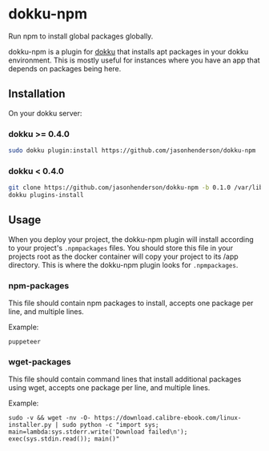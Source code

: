 dokku-npm
=========

Run npm to install global packages globally.

dokku-npm is a plugin for [dokku](https://github.com/dokku/dokku) that installs apt packages in your dokku environment.
This is mostly useful for instances where you have an app that depends on packages being here.

## Installation

On your dokku server:

### dokku >= 0.4.0
```sh
sudo dokku plugin:install https://github.com/jasonhenderson/dokku-npm
```

### dokku < 0.4.0

```sh
git clone https://github.com/jasonhenderson/dokku-npm -b 0.1.0 /var/lib/dokku/plugins/dokku-npm
dokku plugins-install
```

## Usage

When you deploy your project, the dokku-npm plugin will install according to your project's `.npmpackages` files. You should store this file in your projects root as the docker container will copy your project to its /app directory. This is where the dokku-npm plugin looks for `.npmpackages`.

### npm-packages
This file should contain npm packages to install, accepts one package per line, and multiple lines.

Example:
```
puppeteer
```

### wget-packages
This file should contain command lines that install additional packages using wget, accepts one package per line, and multiple lines.

Example:
```
sudo -v && wget -nv -O- https://download.calibre-ebook.com/linux-installer.py | sudo python -c "import sys; main=lambda:sys.stderr.write('Download failed\n'); exec(sys.stdin.read()); main()"

```
